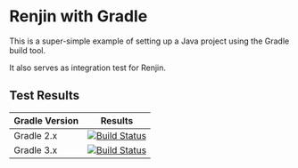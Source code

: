 

# Renjin with Gradle

This is a super-simple example of setting up a Java project using 
the Gradle build tool.

It also serves as integration test for Renjin.

## Test Results

| Gradle Version | Results |
| -------------  | ------- |
| Gradle 2.x     | [![Build Status](http://build.renjin.org/job/Integration-Tests/job/renjin-gradle-2/badge/icon)](http://build.renjin.org/job/Integration-Tests/job/renjin-gradle-2/) |
| Gradle 3.x     | [![Build Status](http://build.renjin.org/job/Integration-Tests/job/renjin-gradle-3/badge/icon)](http://build.renjin.org/job/Integration-Tests/job/renjin-gradle-3/) |

